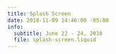 ```yaml
---
title: Splash Screen
date: 2018-11-09 14:46:00 -05:00
info:
  subtitle: June 22 - 24, 2018
  file: splash-screen.liquid
---
```


